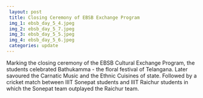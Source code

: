 ```yaml
---
 layout: post	
 title: Closing Ceremony of EBSB Exchange Program
 img_1: ebsb_day_5_4.jpeg
 img_2: ebsb_day_5_7.jpeg
 img_3: ebsb_day_5_5.jpeg
 img_4: ebsb_day_5_6.jpeg
 categories: update
---
```

Marking the closing ceremony of the EBSB Cultural Exchange Program, the students celebrated Bathukamma - the floral festival of Telangana. Later savoured the Carnatic Music and the Ethnic Cuisines of state. Followed by a cricket match between IIIT Sonepat students and IIIT Raichur students in which the Sonepat team outplayed the Raichur team.
